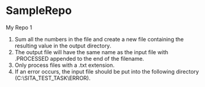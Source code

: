 # SampleRepo
My Repo 1
1. Sum all the numbers in the file and create a new file containing the resulting value in the output directory.
2. The output file will have the same name as the input file with .PROCESSED appended to the end of the filename. 
3. Only process files with a .txt extension. 
4. If an error occurs, the input file should be put into the following directory (C:\SITA_TEST_TASK\ERROR).
